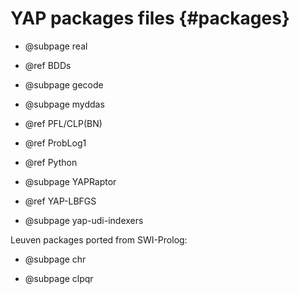 YAP packages files {#packages}
===================

+ @subpage real

+ @ref BDDs

+ @subpage  gecode

+ @subpage  myddas

+ @ref PFL/CLP(BN)

+ @ref ProbLog1

+ @ref Python

+ @subpage YAPRaptor

+ @ref YAP-LBFGS

+ @subpage yap-udi-indexers

Leuven packages ported from SWI-Prolog:

+ @subpage chr

+ @subpage clpqr
